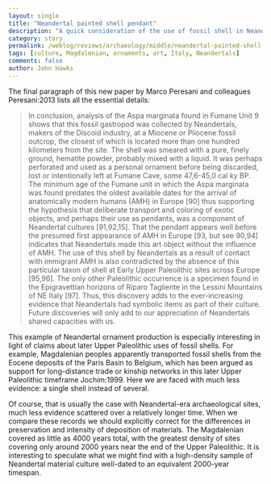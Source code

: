 ```yaml
---
layout: single 
title: "Neandertal painted shell pendant" 
description: "A quick consideration of the use of fossil shell in Neandertal and Magdalenian contexts" 
category: story
permalink: /weblog/reviews/archaeology/middle/neandertal-painted-shell-2013.html
tags: [culture, Magdalenian, ornaments, art, Italy, Neandertals] 
comments: false 
author: John Hawks 
---
```


The final paragraph of this new paper by Marco Peresani and colleagues <bib>Peresani:2013</bib> lists all the essential details: 

<blockquote>In conclusion, analysis of the Aspa marginata found in Fumane Unit 9 shows that this fossil gastropod was collected by Neandertals, makers of the Discoid industry, at a Miocene or Pliocene fossil outcrop, the closest of which is located more than one hundred kilometers from the site. The shell was smeared with a pure, finely ground, hematite powder, probably mixed with a liquid. It was perhaps perforated and used as a personal ornament before being discarded, lost or intentionally left at Fumane Cave, some 47,6-45,0 cal ky BP. The minimum age of the Fumane unit in which the Aspa marginata was found predates the oldest available dates for the arrival of anatomically modern humans (AMH) in Europe [90] thus supporting the hypothesis that deliberate transport and coloring of exotic objects, and perhaps their use as pendants, was a component of Neandertal cultures [91,92,15]. That the pendant appears well before the presumed first appearance of AMH in Europe [93, but see 90,94] indicates that Neandertals made this art object without the influence of AMH. The use of this shell by Neandertals as a result of contact with immigrant AMH is also contradicted by the absence of this particular taxon of shell at Early Upper Paleolithic sites across Europe [95,96]. The only other Paleolithic occurrence is a specimen found in the Epigravettian horizons of Riparo Tagliente in the Lessini Mountains of NE Italy [97]. Thus, this discovery adds to the ever-increasing evidence that Neandertals had symbolic items as part of their culture. Future discoveries will only add to our appreciation of Neandertals shared capacities with us.</blockquote>

This example of Neandertal ornament production is especially interesting in light of claims about later Upper Paleolithic uses of fossil shells. For example, Magdalenian peoples apparently transported fossil shells from the Eocene deposits of the Paris Basin to Belgium, which has been argued as support for long-distance trade or kinship networks in this later Upper Paleolithic timeframe <bib>Jochim:1999</bib>. Here we are faced with much less evidence: a single shell instead of several. 

Of course, that is usually the case with Neandertal-era archaeological sites, much less evidence scattered over a relatively longer time. When we compare these records we should explicitly correct for the differences in preservation and intensity of deposition of materials. The Magdalenian covered as little as 4000 years total, with the greatest density of sites covering only around 2000 years near the end of the Upper Paleolithic. It is interesting to speculate what we might find with a high-density sample of Neandertal material culture well-dated to an equivalent 2000-year timespan. 


